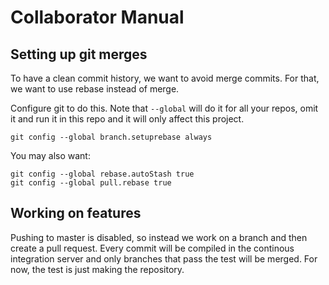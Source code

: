 # Collaborator Manual

## Setting up git merges

To have a clean commit history, we want to avoid merge commits. For that, we want to use rebase instead of merge.

Configure git to do this. Note that ```--global``` will do it for all your repos, omit it and run it in this repo and it will only affect this project.
```
git config --global branch.setuprebase always
```

You may also want:
```
git config --global rebase.autoStash true
git config --global pull.rebase true
```

## Working on features

Pushing to master is disabled, so instead we work on a branch and then create a pull request. Every commit will be compiled in the continous integration server and only branches that pass the test will be merged. For now, the test is just making the repository.
